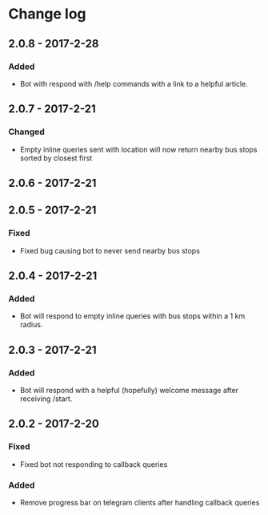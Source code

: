 # Change log

## 2.0.8 - 2017-2-28

### Added

- Bot with respond with /help commands with a link to a helpful article.

## 2.0.7 - 2017-2-21

### Changed

- Empty inline queries sent with location will now return nearby bus stops sorted by closest first

## 2.0.6 - 2017-2-21
## 2.0.5 - 2017-2-21

### Fixed

- Fixed bug causing bot to never send nearby bus stops

## 2.0.4 - 2017-2-21

### Added

- Bot will respond to empty inline queries with bus stops within a 1 km radius.

## 2.0.3 - 2017-2-21

### Added

- Bot will respond with a helpful (hopefully) welcome message after receiving /start.

## 2.0.2 - 2017-2-20

### Fixed

- Fixed bot not responding to callback queries

### Added

- Remove progress bar on telegram clients after handling callback queries
